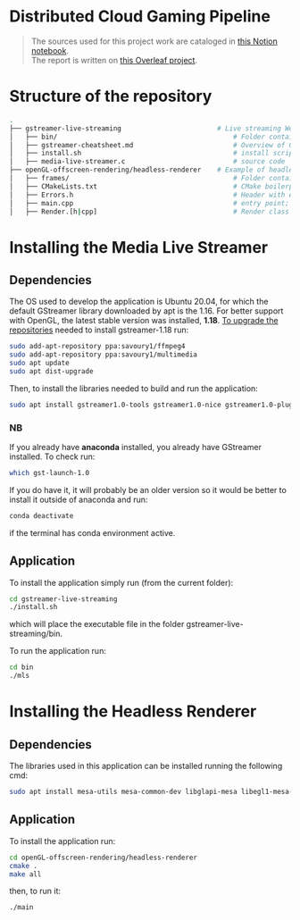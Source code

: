 # Distributed Cloud Gaming Pipeline

> The sources used for this project work are cataloged in [this Notion notebook](https://psyugengames.notion.site/Project-Work-cda5b4615b99439ea44ce406825f8185).  
> The report is written on [this Overleaf project](https://www.overleaf.com/read/cxsnttvjtshz).

# Structure of the repository
```bash
.
├── gstreamer-live-streaming                        # Live streaming WebRTC server (C)
│   ├── bin/                                            # Folder containing the install script output
│   ├── gstreamer-cheatsheet.md                         # Overview of GStreamer's most important elements
│   ├── install.sh                                      # install script
│   ├── media-live-streamer.c                           # source code
├── openGL-offscreen-rendering/headless-renderer    # Example of headless rendering a 3D revolving cube using EGL (C++)
│   ├── frames/                                         # Folder containing the produced jpeg frames
│   ├── CMakeLists.txt                                  # CMake boilerplate
│   ├── Errors.h                                        # Header with error handling functions
│   ├── main.cpp                                        # entry point; initializes EGL and calls Render class in loop
│   ├── Render.[h|cpp]                                  # Render class to render the 3D cube 
```

# Installing the Media Live Streamer
## Dependencies
The OS used to develop the application is Ubuntu 20.04, for which the default GStreamer library downloaded by apt is the 1.16. For better support with OpenGL, the latest stable version was installed, **1.18**. [To upgrade the repositories](https://askubuntu.com/questions/1377561/is-it-possible-to-upgrade-gstreamer-and-libx264-on-ubuntu-18-04) needed to install gstreamer-1.18 run:
```bash
sudo add-apt-repository ppa:savoury1/ffmpeg4
sudo add-apt-repository ppa:savoury1/multimedia
sudo apt update
sudo apt dist-upgrade
```
Then, to install the libraries needed to build and run the application:
```bash
sudo apt install gstreamer1.0-tools gstreamer1.0-nice gstreamer1.0-plugins-bad gstreamer1.0-plugins-ugly gstreamer1.0-plugins-good libgstreamer1.0-dev libglib2.0-dev libgstreamer-plugins-bad1.0-dev gstreamer1.0-gl libsoup2.4-dev libjson-glib-dev
```
### NB
If you already have **anaconda** installed, you already have GStreamer installed. To check run:
```bash
which gst-launch-1.0
```
If you do have it, it will probably be an older version so it would be better to install it outside of anaconda and run:
```bash
conda deactivate
```
if the terminal has conda environment active.

## Application
To install the application simply run (from the current folder):
```bash
cd gstreamer-live-streaming
./install.sh
```
which will place the executable file in the folder gstreamer-live-streaming/bin.

To run the application run:
```bash
cd bin
./mls
```
# Installing the Headless Renderer
## Dependencies
The libraries used in this application can be installed running the following cmd:
```bash
sudo apt install mesa-utils mesa-common-dev libglapi-mesa libegl1-mesa-dev libegl-dev
```
## Application
To install the application run:
```bash
cd openGL-offscreen-rendering/headless-renderer
cmake .
make all
```
then, to run it:
```bash
./main
```
